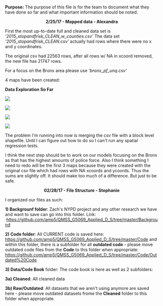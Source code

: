 **Purpose:** The purpose of this file is for the team to document what they have done so far and what important information should be noted. 


<p align="center">
  <b>2/25/17 - Mapped data - Alexandra </b>
</p>

First the most up-to-date full and cleaned data set is *'2015_stopandfrisk_CLEAN_w_counties.csv'*
The data set *'2015_stopandfrisk_CLEAN.csv'* actually had rows where there were no x and y coordinates.

The original csv had 22563 rows, after all rows w/ NA in xcoord removed, the new file has 21747 rows.

For a focus on the Bronx area please use *'bronx_pf_unq.csv'*

4 maps have been created:

**Data Exploration So Far**

![](https://cloud.githubusercontent.com/assets/5368361/23278155/88a070fa-f9de-11e6-892c-aca5b1f3532e.png)

![](https://cloud.githubusercontent.com/assets/5368361/23278160/8c1cff8c-f9de-11e6-860c-62f927ef516d.png)

![](https://cloud.githubusercontent.com/assets/5368361/23278157/8a23bf36-f9de-11e6-9044-dc68883187a5.png)

![](https://cloud.githubusercontent.com/assets/5368361/23336176/e3b5d602-fb95-11e6-97b0-82cd891adb26.png)


The problem I'm running into now is merging the csv file with a block level shapefile. 
Until I can figure out how to do so I can't run any spatial regression tests. 

I think the next step should be to work on our models focusing on the Bronx as that has the highest amounts of police force.
Also I think something I need to redo will be the first 3 maps because they were created with the original csv file which had
rows with NA xcoords and ycoords. Thus the sums are slightly off. It should make too much of a difference. But just to be safe. 

<p align="center">
  <b>02/28/17 - File Structure - Stephanie </b>
</p>

I organized our files as such:

**1) Backgrounf folder**: Zach's NYPD project and any other research we have and want to save can go into this folder.  Link:  https://github.com/amp5/QMSS_G5069_Applied_D_S/tree/master/Background

**2) Code folder**:  All CURRENT code is saved here:  https://github.com/amp5/QMSS_G5069_Applied_D_S/tree/master/Code and within this folder, there is a subfolder for all **outdated code** - please move outdated code files from the **Code** to this folder when appropriate: https://github.com/amp5/QMSS_G5069_Applied_D_S/tree/master/Code/Outdated%20Code

**3) Data/Code Book** folder: The code book is here as well as 2 subfolders:

  **3a) Cleaned**: All cleaned data
  
  **3b) Raw/Outdated**: All datasets that we aren't using anymore are saved here - please move outdated datasets frome the **Cleaned** folder to this folder when appropriate.

